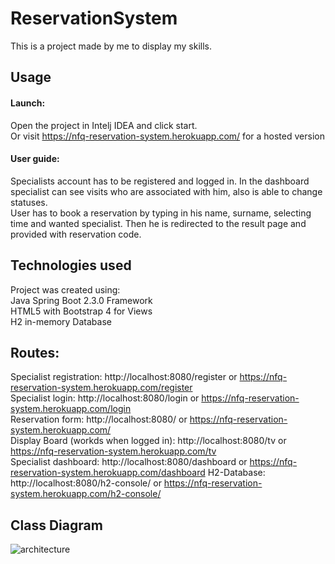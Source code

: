 # ReservationSystem

This is a project made by me to display my skills.

## Usage

#### Launch:
Open the project in Intelj IDEA and click start.\
Or visit https://nfq-reservation-system.herokuapp.com/ for a hosted version

#### User guide:
Specialists account has to be registered and logged in. In the dashboard specialist can see visits who are associated with him, also is able to change statuses.\
User has to book a reservation by typing in his name, surname, selecting time and wanted specialist. Then he is redirected to the result page and provided with reservation code.


## Technologies used

Project was created using:\
Java Spring Boot 2.3.0 Framework\
HTML5 with Bootstrap 4 for Views\
H2 in-memory Database

## Routes:

Specialist registration: http://localhost:8080/register or https://nfq-reservation-system.herokuapp.com/register \
Specialist login: http://localhost:8080/login or https://nfq-reservation-system.herokuapp.com/login \
Reservation form: http://localhost:8080/ or https://nfq-reservation-system.herokuapp.com/ \
Display Board (workds when logged in): http://localhost:8080/tv or https://nfq-reservation-system.herokuapp.com/tv \
Specialist dashboard: http://localhost:8080/dashboard or https://nfq-reservation-system.herokuapp.com/dashboard 
H2-Database: http://localhost:8080/h2-console/ or https://nfq-reservation-system.herokuapp.com/h2-console/

## Class Diagram

![architecture](https://i.imgur.com/gEVa3n8.jpg)
